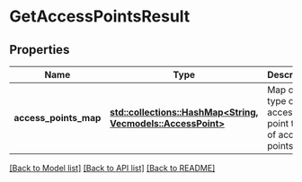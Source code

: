 # GetAccessPointsResult

## Properties

Name | Type | Description | Notes
------------ | ------------- | ------------- | -------------
**access_points_map** | [**std::collections::HashMap<String, Vec<models::AccessPoint>>**](Vec.md) | Map of type of access point to list of access points | 

[[Back to Model list]](../README.md#documentation-for-models) [[Back to API list]](../README.md#documentation-for-api-endpoints) [[Back to README]](../README.md)


